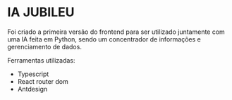 # IA JUBILEU

Foi criado a primeira versão do frontend para ser utilizado juntamente com uma IA feita em Python, sendo um concentrador de informações e gerenciamento de dados.

Ferramentas utilizadas:  

* Typescript
* React router dom
* Antdesign
